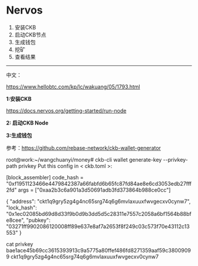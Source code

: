 

# Nervos 

1. 安装CKB
2. 启动CKB节点
3. 生成钱包
4. 挖矿
5. 查看结果

----------------------------------------------------------------------------------

中文：

https://www.hellobtc.com/kp/lc/wakuang/05/1793.html



**1:安装CKB**

<https://docs.nervos.org/getting-started/run-node>

**2: 启动CKB Node**







**3:生成钱包**

参考：https://github.com/rebase-network/ckb-wallet-generator 

root@work:~/wangchuanyi/money# ckb-cli wallet generate-key --privkey-path privkey
Put this config in < ckb.toml >:

[block_assembler]
code_hash = "0xf1951123466e4479842387a66fabfd6b65fc87fd84ae8e6cd3053edb27fff2fd"
args = ["0xaa2b3c6a901a3d50691adb3fd373864b988ce0cc"]

{
  "address": "ckt1q9gry5zg4g4nc65srg74q6g6mvlaxuuxfwvgecxv0cynw7",
  "lock_hash": "0x1ec02085bd69d8d33f9b0d9b3dd5d5c28311e7557c2058a6bf1564b88bfe8cee",
  "pubkey": "03271ff9902086120008ff89e637e8af7a2653f8f249c03c573f70e43112c13553"
}



cat privkey
bae1ace45b69cc3615393913c9a5775a80ffef486fd8271359aaf59c38009099
ckt1q9gry5zg4g4nc65srg74q6g6mvlaxuuxfwvgecxv0cynw7

